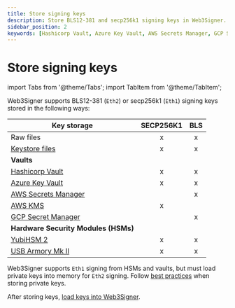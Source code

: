 ```yaml
---
title: Store signing keys
description: Store BLS12-381 and secp256k1 signing keys in Web3Signer.
sidebar_position: 2
keywords: [Hashicorp Vault, Azure Key Vault, AWS Secrets Manager, GCP Secret Manager, YubiHSM, USB Armory Mk II]
---
```


# Store signing keys

import Tabs from '@theme/Tabs';
import TabItem from '@theme/TabItem';

Web3Signer supports BLS12-381 (`Eth2`) or secp256k1 (`Eth1`) signing keys stored in the following ways:

| Key storage                          | SECP256K1 | BLS |
|--------------------------------------|:---------:|:---:|
| Raw files                            |     x     |  x  |
| [Keystore files]                     |     x     |  x  |
| **Vaults**                           |           |     |
| [Hashicorp Vault]                    |     x     |  x  |
| [Azure Key Vault]                    |     x     |  x  |
| [AWS Secrets Manager]                |           |  x  |
| [AWS KMS]                            |     x     |     |
| [GCP Secret Manager]                 |           |  x  |
| **Hardware Security Modules (HSMs)** |           |     |
| [YubiHSM 2]                          |     x     |  x  |
| [USB Armory Mk II]                   |     x     |  x  |

Web3Signer supports `Eth1` signing from HSMs and vaults, but must load private keys into memory for `Eth2` signing.
Follow [best practices](../../get-started/key-best-practices.md) when storing private keys.

After storing keys, [load keys into Web3Signer](../load-keys.md).

<!-- links -->

[Keystore files]: https://github.com/ethereum/EIPs/blob/master/EIPS/eip-2335.md
[HashiCorp Vault]: vaults/hashicorp.md
[Azure Key Vault]: vaults/azure.md
[AWS Secrets Manager]: vaults/aws/secrets-manager-consensus-layer.md
[AWS KMS]: vaults/aws/kms-execution-layer.md
[GCP Secret Manager]: vaults/gcp.md
[YubiHSM 2]: hsm/yubihsm2.md
[USB Armory Mk II]: hsm/usb-armory.md
